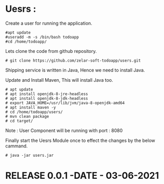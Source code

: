 # Uesrs :

Create a user for running the application.

```
#apt update
#useradd -m -s /bin/bash todoapp
#cd /home/todoapp/
```
Lets clone the code from github repository.

```
# git clone https://github.com/zelar-soft-todoapp/users.git
```
Shipping service is written in Java, Hence we need to install Java.

Update and Install Maven, This will install Java too.

```
# apt update
# apt install openjdk-8-jre-headless
# apt install openjdk-8-jdk-headless
# export JAVA_HOME=/usr/lib/jvm/java-8-openjdk-amd64
# apt install maven -y
# cd /home/todoapp/users/
# mvn clean package  
# cd target/
```
Note : User Component will be running with port : 8080

Finally start the Uesrs Module once to effect the changes by the below cammand.
```
# java -jar users.jar
```
# RELEASE 0.0.1 -DATE - 03-06-2021